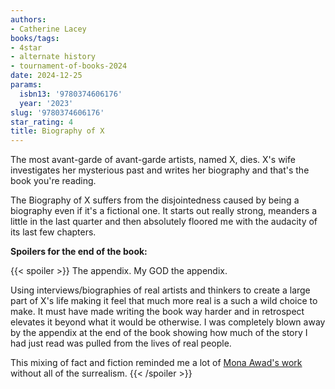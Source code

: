 ```yaml
---
authors:
- Catherine Lacey
books/tags:
- 4star
- alternate history
- tournament-of-books-2024
date: 2024-12-25
params:
  isbn13: '9780374606176'
  year: '2023'
slug: '9780374606176'
star_rating: 4
title: Biography of X
---
```


The most avant-garde of avant-garde artists, named X, dies. X's wife investigates her mysterious past and writes her biography and that's the book you're reading.

<!--more-->

The Biography of X suffers from the disjointedness caused by being a biography even if it's a fictional one. It starts out really strong, meanders a little in the last quarter and then absolutely floored me with the audacity of its last few chapters.

**Spoilers for the end of the book:**

{{< spoiler >}}
The appendix. My GOD the appendix.

Using interviews/biographies of real artists and thinkers to create a large part of X's life making it feel that much more real is a such a wild choice to make. It must have made writing the book way harder and in retrospect elevates it beyond what it would be otherwise. I was completely blown away by the appendix at the end of the book showing how much of the story I had just read was pulled from the lives of real people.

This mixing of fact and fiction reminded me a lot of [Mona Awad's work](/authors/mona-awad/) without all of the surrealism.
{{< /spoiler >}}
